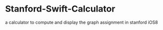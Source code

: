 # Stanford-Swift-Calculator
a calculator to compute and display the graph
assignment in stanford iOS8 
